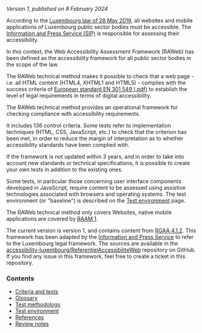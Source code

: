 *Version 1, published on 8 February 2024*

According to the [Luxembourg law of 28 May 2019](http://legilux.public.lu/eli/etat/leg/loi/2019/05/28/a373/jo), all websites and mobile applications of Luxembourg public sector bodies must be accessible. 
The [Information and Press Service (SIP)](https://sip.gouvernement.lu/en.html) is responsible for assessing their accessibility.

In this context, the Web Accessibility Assessment Framework (RAWeb) has been defined as the accessibility framework for all public sector bodies in the scope of the law.

The RAWeb technical method makes it possible to check that a web page - i.e. all HTML content (HTML4, XHTML1 and HTML5) - complies with the success criteria of [European standard EN 301 549 (.pdf)](https://www.etsi.org/deliver/etsi_en/301500_301599/301549/03.02.01_60/en_301549v030201p.pdf) to establish the level of legal requirements in terms of digital accessibility.

The RAWeb technical method provides an operational framework for checking compliance with accessibility requirements.

It includes 136 control criteria. Some tests refer to implementation techniques (HTML, CSS, JavaScript, etc.) to check that the criterion has been met, in order to reduce the margin of interpretation as to whether accessibility standards have been complied with.

If the framework is not updated within 3 years, and in order to take into account new standards or technical specifications, it is possible to create your own tests in addition to the existing ones.

Some tests, in particular those concerning user interface components developed in JavaScript, require content to be assessed using assistive technologies associated with browsers and operating systems. The test environment (or "baseline") is described on the [Test environment](environnement.html) page. 

The RAWeb technical method only covers Websites, native mobile applications are covered by [RAAM 1](../raam1/index.html).

The current version is version 1, and contains content from [RGAA 4.1.2](https://accessibilite.numerique.gouv.fr/). This framework has been adapted by the [Information and Press Service](https://sip.gouvernement.lu/en.html) to refer to the Luxembourg legal framework. The sources are available in the [accessibility-luxembourg/ReferentielAccessibiliteWeb](https://github.com/accessibility-luxembourg/ReferentielAccessibiliteWeb) repository on GitHub.
If you find any issue in this framework, feel free to create a ticket in this repository.

### Contents

  * [Criteria and tests](criteres.html)
  * [Glossary](glossaire.html)
  * [Test methodology](methodo-test.html)
  * [Test environment](environnement.html)
  * [References](references.html)
  * [Review notes](notes-revision.html)